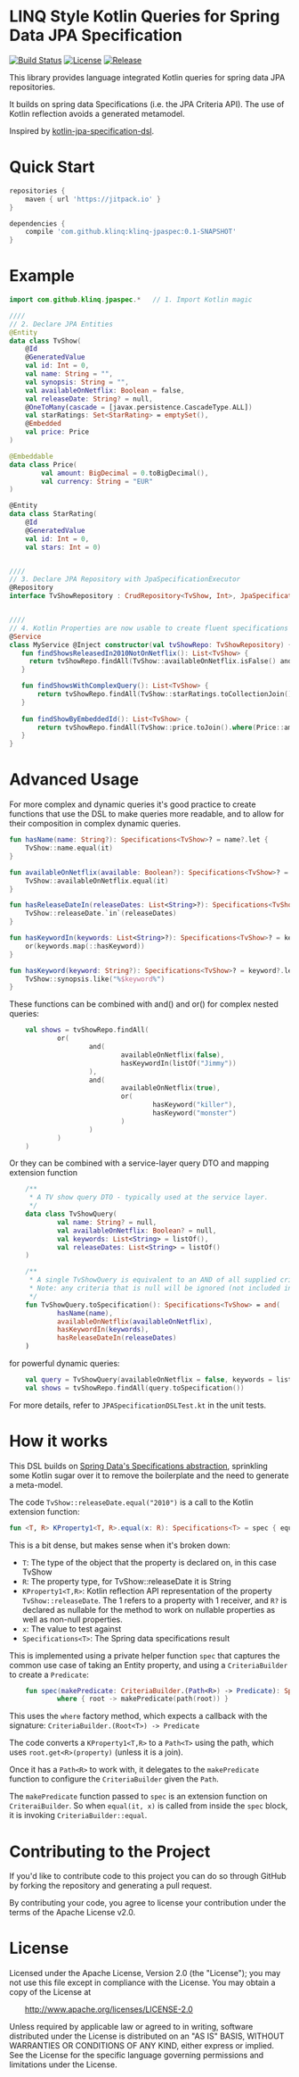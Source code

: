 # LINQ Style Kotlin Queries for Spring Data JPA Specification
[![Build Status](https://travis-ci.org/klinq/klinq-jpaspec.svg?branch=master)](https://travis-ci.org/klinq/klinq-jpaspec)
[![License](http://img.shields.io/:license-apache-blue.svg?style=flat-square)](http://www.apache.org/licenses/LICENSE-2.0.html)
[![Release](https://jitpack.io/v/klinq/klinq-jpaspec.svg)](https://jitpack.io/#klinq/klinq-jpaspec)

This library provides language integrated Kotlin queries for spring data JPA repositories.
 
It builds on spring data Specifications (i.e. the JPA Criteria API).
The use of Kotlin reflection avoids a generated metamodel.

Inspired by [kotlin-jpa-specification-dsl](https://github.com/consoleau/kotlin-jpa-specification-dsl).

# Quick Start

```groovy
repositories {
    maven { url 'https://jitpack.io' }
}

dependencies {
    compile 'com.github.klinq:klinq-jpaspec:0.1-SNAPSHOT'
}
```

# Example #

```kotlin
import com.github.klinq.jpaspec.*   // 1. Import Kotlin magic

////
// 2. Declare JPA Entities
@Entity
data class TvShow(
    @Id
    @GeneratedValue
    val id: Int = 0,
    val name: String = "",
    val synopsis: String = "",
    val availableOnNetflix: Boolean = false,
    val releaseDate: String? = null,
    @OneToMany(cascade = [javax.persistence.CascadeType.ALL])
    val starRatings: Set<StarRating> = emptySet(),
    @Embedded
    val price: Price
)

@Embeddable
data class Price(
        val amount: BigDecimal = 0.toBigDecimal(),
        val currency: String = "EUR"
)

@Entity
data class StarRating(
    @Id
    @GeneratedValue
    val id: Int = 0,
    val stars: Int = 0)


////
// 3. Declare JPA Repository with JpaSpecificationExecutor
@Repository
interface TvShowRepository : CrudRepository<TvShow, Int>, JpaSpecificationExecutor<TvShow>


////
// 4. Kotlin Properties are now usable to create fluent specifications
@Service
class MyService @Inject constructor(val tvShowRepo: TvShowRepository) {
   fun findShowsReleasedIn2010NotOnNetflix(): List<TvShow> {
     return tvShowRepo.findAll(TvShow::availableOnNetflix.isFalse() and TvShow::releaseDate.equal("2010"))
   }

   fun findShowsWithComplexQuery(): List<TvShow> {
       return tvShowRepo.findAll(TvShow::starRatings.toCollectionJoin().where(StarRating::stars).equal(2))
   }
   
   fun findShowByEmbeddedId(): List<TvShow> {
       return tvShowRepo.findAll(TvShow::price.toJoin().where(Price::amount).lessThanOrEqualTo(7.toBigDecimal()))
   }
}
```

# Advanced Usage #

For more complex and dynamic queries it's good practice to create functions that use the DSL to make queries more readable,
and to allow for their composition in complex dynamic queries.

```kotlin
fun hasName(name: String?): Specifications<TvShow>? = name?.let {
    TvShow::name.equal(it)
}

fun availableOnNetflix(available: Boolean?): Specifications<TvShow>? = available?.let {
    TvShow::availableOnNetflix.equal(it)
}

fun hasReleaseDateIn(releaseDates: List<String>?): Specifications<TvShow>? = releaseDates?.let {
    TvShow::releaseDate.`in`(releaseDates)
}

fun hasKeywordIn(keywords: List<String>?): Specifications<TvShow>? = keywords?.let {
    or(keywords.map(::hasKeyword))
}

fun hasKeyword(keyword: String?): Specifications<TvShow>? = keyword?.let {
    TvShow::synopsis.like("%$keyword%")
}
```

These functions can be combined with and() and or() for complex nested queries:

```kotlin
    val shows = tvShowRepo.findAll(
            or(
                    and(
                            availableOnNetflix(false),
                            hasKeywordIn(listOf("Jimmy"))
                    ),
                    and(
                            availableOnNetflix(true),
                            or(
                                    hasKeyword("killer"),
                                    hasKeyword("monster")
                            )
                    )
            )
    )
```

Or they can be combined with a service-layer query DTO and mapping extension function

```kotlin
    /**
     * A TV show query DTO - typically used at the service layer.
     */
    data class TvShowQuery(
            val name: String? = null,
            val availableOnNetflix: Boolean? = null,
            val keywords: List<String> = listOf(),
            val releaseDates: List<String> = listOf()
    )

    /**
     * A single TvShowQuery is equivalent to an AND of all supplied criteria.
     * Note: any criteria that is null will be ignored (not included in the query).
     */
    fun TvShowQuery.toSpecification(): Specifications<TvShow> = and(
            hasName(name),
            availableOnNetflix(availableOnNetflix),
            hasKeywordIn(keywords),
            hasReleaseDateIn(releaseDates)
    )
```

for powerful dynamic queries:

```kotlin
    val query = TvShowQuery(availableOnNetflix = false, keywords = listOf("Rick", "Jimmy"))
    val shows = tvShowRepo.findAll(query.toSpecification())
```

For more details, refer to `JPASpecificationDSLTest.kt` in the unit tests.

# How it works #

This DSL builds on [Spring Data's Specifications abstraction](http://docs.spring.io/spring-data/jpa/docs/current/reference/html/#specifications), sprinkling some Kotlin sugar over it to remove the boilerplate and the need to generate a meta-model.

The code `TvShow::releaseDate.equal("2010")` is a call to the Kotlin extension function:

```kotlin
fun <T, R> KProperty1<T, R>.equal(x: R): Specifications<T> = spec { equal(it, x) }
```

This is a bit dense, but makes sense when it's broken down:

- `T`: The type of the object that the property is declared on, in this case TvShow
- `R`: The property type, for TvShow::releaseDate it is String
- `KProperty1<T,R>`: Kotlin reflection API representation of the property `TvShow::releaseDate`. The 1 refers to a property with 1 receiver, and `R?` is declared as nullable for the method to work on nullable properties as well as non-null properties.
- `x`: The value to test against
- `Specifications<T>`: The Spring data specifications result

This is implemented using a private helper function `spec` that captures the common use case of taking an Entity property, and using a `CriteriaBuilder` to create a `Predicate`:

```kotlin
    fun spec(makePredicate: CriteriaBuilder.(Path<R>) -> Predicate): Specifications<T> =
            where { root -> makePredicate(path(root)) }
```

This uses the `where` factory method, which expects a callback with the signature: `CriteriaBuilder.(Root<T>) -> Predicate`

The code converts a `KProperty1<T,R>` to a `Path<T>` using the path, which uses `root.get<R>(property)` (unless it is a join).

Once it has a `Path<R>` to work with, it delegates to the `makePredicate` function to configure the `CriteriaBuilder` given the `Path`.

The `makePredicate` function passed to `spec` is an extension function on `CriteraiBuilder`. So when `equal(it, x)` is called from inside the `spec` block, it is invoking `CriteriaBuilder::equal`.


# Contributing to the Project #

If you'd like to contribute code to this project you can do so through GitHub by forking the repository and generating a pull request.

By contributing your code, you agree to license your contribution under the terms of the Apache License v2.0. 

# License #

Licensed under the Apache License, Version 2.0 (the "License");
you may not use this file except in compliance with the License.
You may obtain a copy of the License at

    http://www.apache.org/licenses/LICENSE-2.0

Unless required by applicable law or agreed to in writing, software
distributed under the License is distributed on an "AS IS" BASIS,
WITHOUT WARRANTIES OR CONDITIONS OF ANY KIND, either express or implied.
See the License for the specific language governing permissions and
limitations under the License.
